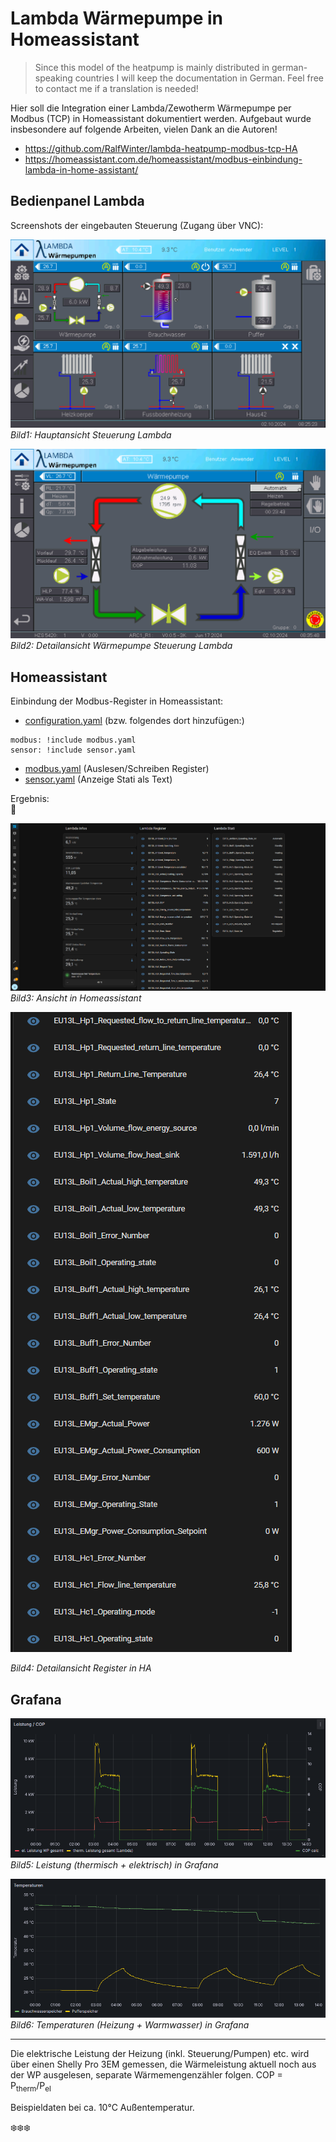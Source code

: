 # Lambda Wärmepumpe in Homeassistant #
> Since this model of the heatpump is mainly distributed in german-speaking countries I will keep the documentation in German. Feel free to contact me if a translation is needed!



Hier soll die Integration einer Lambda/Zewotherm Wärmepumpe per Modbus (TCP) in Homeassistant dokumentiert werden. 
Aufgebaut wurde insbesondere auf folgende Arbeiten, vielen Dank an die Autoren!
 - <https://github.com/RalfWinter/lambda-heatpump-modbus-tcp-HA>
 - <https://homeassistant.com.de/homeassistant/modbus-einbindung-lambda-in-home-assistant/>


## Bedienpanel Lambda ##

Screenshots der eingebauten Steuerung (Zugang über VNC):

![Steuerung Lambda](/screenshots/lambda_main.png)
*Bild1: Hauptansicht Steuerung Lambda*


![Steuerung Lambda Detail](/screenshots/lambda_hp.png)
*Bild2: Detailansicht Wärmepumpe Steuerung Lambda*


## Homeassistant ##

Einbindung der Modbus-Register in Homeassistant:
- [configuration.yaml](/configuration.yaml) (bzw. folgendes dort hinzufügen:)
```
modbus: !include modbus.yaml
sensor: !include sensor.yaml
```
- [modbus.yaml](/modbus.yaml) (Auslesen/Schreiben Register)
- [sensor.yaml](/sensor.yaml) (Anzeige Stati als Text)  
  

Ergebnis:  
 :partying_face:  

![Homeassistant Lambda](/screenshots/HA-lambda.png)  
*Bild3: Ansicht in Homeassistant*  

![Homeassistant Lambda Detail](/screenshots/HA-lambda-detail.png)

*Bild4: Detailansicht Register in HA*

## Grafana ##

![Grafana Leistungen](/screenshots/grafana-power.png)  
*Bild5: Leistung (thermisch + elektrisch) in Grafana*



![Grafana Temperaturen](/screenshots/grafana-temp.png)  
*Bild6: Temperaturen (Heizung + Warmwasser) in Grafana*

___
      
Die elektrische Leistung der Heizung (inkl. Steuerung/Pumpen) etc. wird über einen Shelly Pro 3EM gemessen, die Wärmeleistung aktuell noch aus der WP ausgelesen, separate Wärmemengenzähler folgen. 
COP = P<sub>therm</sub>/P<sub>el</sub>

Beispieldaten bei ca. 10°C Außentemperatur.

❄️❄️❄️
